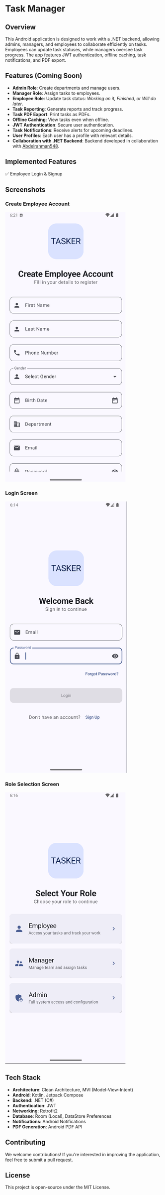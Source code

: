 # Task Manager

## Overview
This Android application is designed to work with a .NET backend, allowing admins, managers, and employees to collaborate efficiently on tasks. Employees can update task statuses, while managers oversee task progress. The app features JWT authentication, offline caching, task notifications, and PDF export.

## Features (Coming Soon)
- **Admin Role**: Create departments and manage users.
- **Manager Role**: Assign tasks to employees.
- **Employee Role**: Update task status: *Working on it, Finished, or Will do later*.
- **Task Reporting**: Generate reports and track progress.
- **Task PDF Export**: Print tasks as PDFs.
- **Offline Caching**: View tasks even when offline.
- **JWT Authentication**: Secure user authentication.
- **Task Notifications**: Receive alerts for upcoming deadlines.
- **User Profiles**: Each user has a profile with relevant details.
- **Collaboration with .NET Backend**: Backend developed in collaboration with [Abdelrahman548](https://github.com/Abdelrahman548).

## Implemented Features
✅ Employee Login & Signup

## Screenshots
### Create Employee Account
![Create Employee Account](assets/create-employee-account.png)


### Login Screen
![Login Screen](assets/login-screen.png)


### Role Selection Screen
![Role Selection Screen](assets/role-selection-screen.png)


## Tech Stack
- **Architecture**: Clean Architecture, MVI (Model-View-Intent)
- **Android**: Kotlin, Jetpack Compose
- **Backend**: .NET (C#)
- **Authentication**: JWT
- **Networking**: Retrofit2
- **Database**: Room (Local), DataStore Preferences
- **Notifications**: Android Notifications
- **PDF Generation**: Android PDF API

## Contributing
We welcome contributions! If you're interested in improving the application, feel free to submit a pull request.

## License
This project is open-source under the MIT License.

